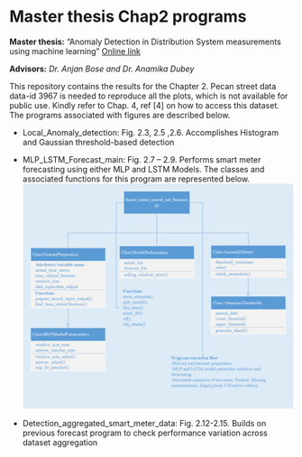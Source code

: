 
# Master thesis Chap2 programs

**Master thesis:** “Anomaly Detection in Distribution System measurements using machine learning” [Online link](http://www.dissertations.wsu.edu/Hold/A_Imayakumar_011592767.pdf)

**Advisors:** *Dr. Anjan Bose and Dr. Anamika Dubey*

This repository contains the results for the Chapter 2.  Pecan street data data-id 3967 is needed to reproduce all the plots, which is not available for public use. 
Kindly refer to Chap. 4, ref [4] on how to access this dataset. The programs associated with figures are described below.

- Local_Anomaly_detection: Fig. 2.3, 2.5 ,2.6. Accomplishes Histogram and Gaussian threshold-based detection

- MLP_LSTM_Forecast_main: Fig. 2.7 – 2.9. Performs smart meter forecasting using either MLP and LSTM Models. The classes and associated functions for this program are represented below.
![Program Flowchart](./Smart_meter_forecast_program_chart_final.png)

- Detection_aggregated_smart_meter_data: Fig. 2.12-2.15. Builds on previous forecast program to check performance variation across dataset aggregation

